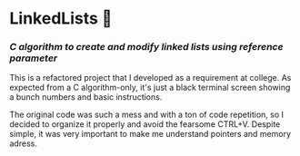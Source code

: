 # LinkedLists :jigsaw:
### _C algorithm to create and modify linked lists using reference parameter_
This is a refactored project that I developed as a requirement at college. As expected from a C algorithm-only, it's just a black terminal screen showing a bunch numbers and basic instructions.

The original code was such a mess and with a ton of code repetition, so I decided to organize it properly and avoid the fearsome CTRL+V. Despite simple, it was very important to make me understand pointers and memory adress.
